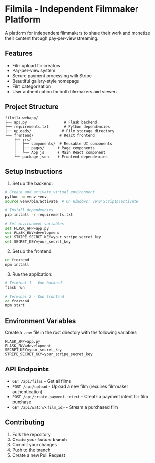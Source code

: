 # Filmila - Independent Filmmaker Platform

A platform for independent filmmakers to share their work and monetize their content through pay-per-view streaming.

## Features

- Film upload for creators
- Pay-per-view system
- Secure payment processing with Stripe
- Beautiful gallery-style homepage
- Film categorization
- User authentication for both filmmakers and viewers

## Project Structure

```
filmila-webapp/
├── app.py                 # Flask backend
├── requirements.txt       # Python dependencies
├── uploads/              # Film storage directory
└── frontend/            # React frontend
    ├── src/
    │   ├── components/  # Reusable UI components
    │   ├── pages/      # Page components
    │   └── App.js      # Main React component
    └── package.json    # Frontend dependencies
```

## Setup Instructions

1. Set up the backend:
```bash
# Create and activate virtual environment
python -m venv venv
source venv/bin/activate  # On Windows: venv\Scripts\activate

# Install dependencies
pip install -r requirements.txt

# Set environment variables
set FLASK_APP=app.py
set FLASK_ENV=development
set STRIPE_SECRET_KEY=your_stripe_secret_key
set SECRET_KEY=your_secret_key
```

2. Set up the frontend:
```bash
cd frontend
npm install
```

3. Run the application:
```bash
# Terminal 1 - Run backend
flask run

# Terminal 2 - Run frontend
cd frontend
npm start
```

## Environment Variables

Create a `.env` file in the root directory with the following variables:
```
FLASK_APP=app.py
FLASK_ENV=development
SECRET_KEY=your_secret_key
STRIPE_SECRET_KEY=your_stripe_secret_key
```

## API Endpoints

- `GET /api/films` - Get all films
- `POST /api/upload` - Upload a new film (requires filmmaker authentication)
- `POST /api/create-payment-intent` - Create a payment intent for film purchase
- `GET /api/watch/<film_id>` - Stream a purchased film

## Contributing

1. Fork the repository
2. Create your feature branch
3. Commit your changes
4. Push to the branch
5. Create a new Pull Request
